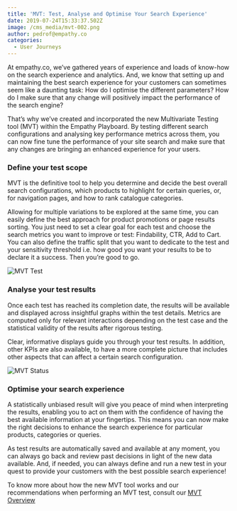 ```yaml
---
title: 'MVT: Test, Analyse and Optimise Your Search Experience'
date: 2019-07-24T15:33:37.502Z
image: /cms_media/mvt-002.png
author: pedrof@empathy.co
categories:
  - User Journeys
---
```

At empathy.co, we’ve gathered years of experience and loads of know-how on the search experience and analytics. And, we know that setting up and maintaining the best search experience for your customers can sometimes seem like a daunting task: How do I optimise the different parameters? How do I make sure that any change will positively impact the performance of the search engine?

That’s why we’ve created and incorporated the new Multivariate Testing tool (MVT) within the Empathy Playboard. By testing different search configurations and analysing key performance metrics across them, you can now fine tune the performance of your site search and make sure that any changes are bringing an enhanced experience for your users.

### Define your test scope

MVT is the definitive tool to help you determine and decide the best overall search configurations, which products to highlight for certain queries, or, for navigation pages, and how to rank catalogue categories.

Allowing for multiple variations to be explored at the same time, you can easily define the best approach for product promotions or page results sorting. You just need to set a clear goal for each test and choose the search metrics you want to improve or test: Findability, CTR, Add to Cart. You can also define the traffic split that you want to dedicate to the test and your sensitivity threshold i.e. how good you want your results to be to declare it a success. Then you’re good to go.

![MVT Test](/cms_media/mvt-002.png "MVT Test")

### Analyse your test results

Once each test has reached its completion date, the results will be available and displayed across insightful graphs within the test details. Metrics are computed only for relevant interactions depending on the test case and the statistical validity of the results after rigorous testing.

Clear, informative displays guide you through your test results. In addition, other KPIs are also available, to have a more complete picture that includes other aspects that can affect a certain search configuration.

![MVT Status](/cms_media/mvt-001.png "MVT Status")

### Optimise your search experience

A statistically unbiased result will give you peace of mind when interpreting the results, enabling you to act on them with the confidence of having the best available information at your fingertips. This means you can now make the right decisions to enhance the search experience for particular products, categories or queries.

As test results are automatically saved and available at any moment, you can always go back and review past decisions in light of the new data available. And, if needed, you can always define and run a new test in your quest to provide your customers with the best possible search experience!

To know more about how the new MVT tool works and our recommendations when performing an MVT test, consult our [MVT Overview](https://www.empathy.co/resources/mvt-overview/)
